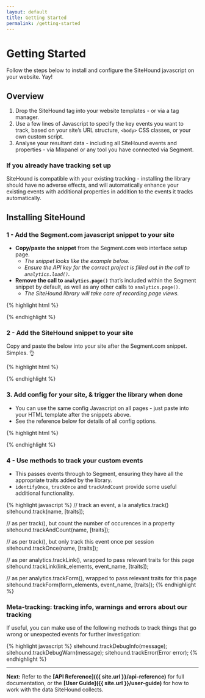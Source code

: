 ```yaml
---
layout: default
title: Getting Started
permalink: /getting-started
---
```


# Getting Started

Follow the steps below to install and configure the SiteHound javascript on your website. Yay!

## Overview

1. Drop the SiteHound tag into your website templates - or via a tag manager.
2. Use a few lines of Javascript to specify the key events you want to track, based on your site’s URL structure, `<body>` CSS classes, or your own custom script.
3. Analyse your resultant data - including all SiteHound events and properties - via Mixpanel or any tool you have connected via Segment.


### If you already have tracking set up

SiteHound is compatible with your existing tracking - installing the library should have no adverse effects, and will automatically enhance your existing events with additional properties in addition to the events it tracks automatically.

## Installing SiteHound

### 1 - Add the Segment.com javascript snippet to your site

- **Copy/paste the snippet** from the Segment.com web interface setup page.
  - _The snippet looks like the example below._
  - _Ensure the API key for the correct project is filled out in the call to `analytics.load()`._
- **Remove the call to `analytics.page()`** that’s included within the Segment snippet by default, as well as any other calls to `analytics.page()`.
  - _The SiteHound library will take care of recording page views._

{% highlight html %}
<script type="text/javascript">
!function(){var analytics=window.analytics=window.analytics||[];if(!analytics.initialize)if(analytics.invoked)window.console&&console.error&&console.error("Segment snippet included twice.");else{analytics.invoked=!0;analytics.methods=["trackSubmit","trackClick","trackLink","trackForm","pageview","identify","reset","group","track","ready","alias","page","once","off","on"];analytics.factory=function(t){return function(){var e=Array.prototype.slice.call(arguments);e.unshift(t);analytics.push(e);return analytics}};for(var t=0;t<analytics.methods.length;t++){var e=analytics.methods[t];analytics[e]=analytics.factory(e)}analytics.load=function(t){var e=document.createElement("script");e.type="text/javascript";e.async=!0;e.src=("https:"===document.location.protocol?"https://":"http://")+"cdn.segment.com/analytics.js/v1/"+t+"/analytics.min.js";var n=document.getElementsByTagName("script")[0];n.parentNode.insertBefore(e,n)};analytics.SNIPPET_VERSION="3.1.0"; 
analytics.load("<YOUR SEGMENT KEY HERE>"); 
}}(); 
</script>
{% endhighlight %}

### 2 - Add the SiteHound snippet to your site

Copy and paste the below into your site after the Segment.com snippet. Simples. 👌

{% highlight html %}
<script type="text/javascript">
!function(){var t=window.sitehound=window.sitehound||{},n=("https:"===document.location.protocol?"https://":"http://")+"andyyoung.github.io/sitehound/sitehound-min.js";if(!t.sniff){if(t.invoked){var e="SiteHound snippet included twice";return window.console&&console.error&&console.error(e),void t.trackDebugWarn(e)}t.invoked=!0,t.queue=[];for(var r=["doNotTrack","identify","identifyOnce","ready","track","trackAndCount","trackLink","trackForm","trackOnce","trackDebugInfo","trackDebugWarn","trackError"],o=function(n){return function(){var e=Array.prototype.slice.call(arguments);return e.unshift(n),t.queue.push(e),t}},i=0;i<r.length;i++){var a=r[i];t[a]=o(a)}t.sniff=t.done=function(){t.isDone=!0},t.SNIPPET_VERSION="1.3",t.load=function(e){t.adaptor=e;var r=document.createElement("script");r.type="text/javascript",r.async=!0,r.src=n+"?snippet_ver="+t.SNIPPET_VERSION;var o=document.getElementsByTagName("script")[0];o.parentNode.insertBefore(r,o)}}}();
sitehound.load("segment");
</script>
{% endhighlight %}

### 3. Add config for your site, & trigger the library when done

- You can use the same config Javascript on all pages - just paste into your HTML template after the snippets above.
- See the reference below for details of all config options.

{% highlight html %}
<script type="text/javascript">
// add rules for key pages we wish to track
sitehound.trackPages = {
  'Home': '/',
  // use arrays match any of multiple criteria:
  'Page type': [
    '/string/matches/full/url/path',
    /^\/regex\/matches\/multiple\/url\/paths\//,
    '.css_class_on_html_body_element'
  ]
  // NB. use URL matching where possible, since this can also be applied to referrers
};

// track "Viewed Unidentified Page" event for all pages not covered above
sitehound.trackAllPages = true;

// enable logging informational messages to the console
sitehound.logToConsole = true;

// after all config, trigger the tracking for this page
sitehound.sniff();
</script>
{% endhighlight %}

### 4 - Use methods to track your custom events

- This passes events through to Segment, ensuring they have all the appropriate traits added by the library.
- `identifyOnce`, `trackOnce`  and `trackAndCount`  provide some useful additional functionality.

{% highlight javascript %}
// track an event, a la analytics.track()
sitehound.track(name, [traits]);

// as per track(), but count the number of occurences in a property
sitehound.trackAndCount(name, [traits]);

// as per track(), but only track this event once per session
sitehound.trackOnce(name, [traits]);

// as per analytics.trackLink(), wrapped to pass relevant traits for this page
sitehound.trackLink(link_elements, event_name, [traits]);

// as per analytics.trackForm(), wrapped to pass relevant traits for this page
sitehound.trackForm(form_elements, event_name, [traits]);
{% endhighlight %}

### Meta-tracking: tracking info, warnings and errors about our tracking

If useful, you can make use of the following methods to track things that go wrong or unexpected events for further investigation:

{% highlight javascript %}
sitehound.trackDebugInfo(message);
sitehound.trackDebugWarn(message);
sitehound.trackError(Error error);
{% endhighlight %}

---

**Next:** Refer to the **[API Reference]({{ site.url }}/api-reference)** for full documentation, or the **[User Guide]({{ site.url }}/user-guide)** for how to work with the data SiteHound collects.
